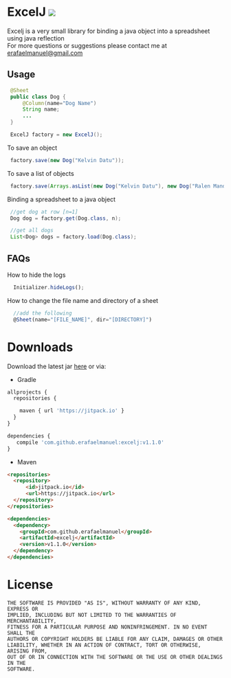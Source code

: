 # ExcelJ [![](https://jitpack.io/v/erafaelmanuel/excelj.svg)](https://jitpack.io/#erafaelmanuel/excelj)
Excelj is a very small library for binding a java object into a spreadsheet using java reflection <br />
For more questions or suggestions please contact me at erafaelmanuel@gmail.com
<br />

## Usage

```java
 @Sheet
 public class Dog {
     @Column(name="Dog Name")
     String name;
     ...
 }
```

```java
 ExcelJ factory = new ExcelJ();
```
To save an object
```java
 factory.save(new Dog("Kelvin Datu"));
```
To save a list of objects
```java
 factory.save(Arrays.asList(new Dog("Kelvin Datu"), new Dog("Ralen Mandap")));
```
Binding a spreadsheet to a java object
```java
 //get dog at row [n=1]
 Dog dog = factory.get(Dog.class, n);
```
```java
 //get all dogs
 List<Dog> dogs = factory.load(Dog.class);
```

## FAQs

How to hide the logs
```js
  Initializer.hideLogs();
```
How to change the file name and directory of a sheet
```js
  //add the following
  @Sheet(name="[FILE_NAME]", dir="[DIRECTORY]")
```

<b><h1>Downloads</h1></b>

Download the latest jar [here](https://jitpack.io/#erafaelmanuel/excelj) or via:

* Gradle

```js
allprojects {
  repositories {

    maven { url 'https://jitpack.io' }
  }
}
```

```js
dependencies {
   compile 'com.github.erafaelmanuel:excelj:v1.1.0'
}
```

* Maven

```html
<repositories>
  <repository>
      <id>jitpack.io</id>
      <url>https://jitpack.io</url>
  </repository>
</repositories>
```

```html
<dependencies>
  <dependency>
    <groupId>com.github.erafaelmanuel</groupId>
    <artifactId>excelj</artifactId>
    <version>v1.1.0</version>
  </dependency>
</dependencies>
```

<b><h1>License</h1></b>

```
THE SOFTWARE IS PROVIDED "AS IS", WITHOUT WARRANTY OF ANY KIND, EXPRESS OR
IMPLIED, INCLUDING BUT NOT LIMITED TO THE WARRANTIES OF MERCHANTABILITY,
FITNESS FOR A PARTICULAR PURPOSE AND NONINFRINGEMENT. IN NO EVENT SHALL THE
AUTHORS OR COPYRIGHT HOLDERS BE LIABLE FOR ANY CLAIM, DAMAGES OR OTHER
LIABILITY, WHETHER IN AN ACTION OF CONTRACT, TORT OR OTHERWISE, ARISING FROM,
OUT OF OR IN CONNECTION WITH THE SOFTWARE OR THE USE OR OTHER DEALINGS IN THE
SOFTWARE.
```
